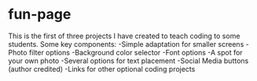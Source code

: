 # fun-page
This is the first of three projects I have created to teach coding to some students.
Some key components:
-Simple adaptation for smaller screens
-Photo filter options
-Background color selector
-Font options
-A spot for your own photo
-Several options for text placement
-Social Media buttons (author credited)
-Links for other optional coding projects
